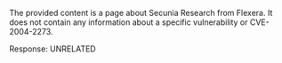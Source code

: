 The provided content is a page about Secunia Research from Flexera. It does not contain any information about a specific vulnerability or CVE-2004-2273.

Response: UNRELATED